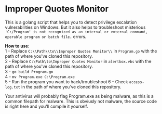 # Improper Quotes Monitor

This is a golang script that helps you to detect privilege escalation vulnerabilities on Windows. But it also helps to troubleshoot misterious `'C:/Program' is not recognized as an internal or external command, operable program or batch file.` errors. 

**How to use**:     
1 - Replace `C:\\Path\\to\\Improper Quotes Monitor\\` in `Program.go` with the path of where you've cloned this repository.    
2 - Replace `C:\Path\to\Improper Quotes Monitor` in `alertbox.vbs` with the path of where you've cloned this repository.    
3 - `go build Program.go`    
4 - `mv Program.exe C:\Program.exe`    
5 - Run the program you want to hack/troubleshoot
6 - Check `access-log.txt` in the path of where you've cloned this repository.    

Your antivirus will probably flag Program.exe as being malware, as this is a common filepath for malware. This is obviusly not malware, the source code is right here and you'll compile it yourself. 
